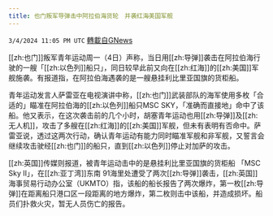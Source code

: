 ```yaml
---
title: 也门叛军导弹击中阿拉伯海货轮　并袭红海美国军舰
---
```

`3/4/2024 11:05 PM UTC` [轉載自GNews](https://gnews.org/articles/2365028)

[[zh:也门]]叛军青年运动周一（4日）声称，当日用[[zh:导弹]]袭击在阿拉伯海行驶的一艘「[[zh:以色列]]船只」，同日较早此前又向在[[zh:红海]]的[[zh:美国]]军舰施袭。有报道指，在阿拉伯海遇袭的是一艘悬挂利比里亚国旗的货柜船。

青年运动发言人萨雷亚在电视演讲中称，[[zh:也门]]武装部队的海军使用多枚「合适的」瞄准在阿拉伯海的[[zh:以色列]]船只MSC SKY，「准确而直接地」命中了该船。他又表示，在这次袭击前的几个小时，胡塞青年运动也用[[zh:导弹]]及[[zh:无人机]]，攻击了多艘在[[zh:红海]]的[[zh:美国]]军舰，但未有表明有否命中。萨雷亚说，透过这两次行动，确认青年运动有能力同时瞄准军舰和非军舰，又誓言会继续攻击驶经[[zh:也门]]的船只，直到[[zh:以色列]]停止对加萨的攻击。

[[zh:英国]]传媒则报道，被青年运动击中的是悬挂利比里亚国旗的货柜船 「MSC Sky II」，在[[zh:亚丁湾]]东南 91海里处遭受了两次[[zh:导弹]]袭击，[[zh:英国]]海事贸易行动办公室（UKMTO）指，该船的船长报告了两次爆炸，第一枚[[zh:导弹]]在距离船只港口区一段距离的地方爆炸，第二枚则击中该船，并造成损坏。船员们扑救火灾，暂无人员伤亡的报告。
